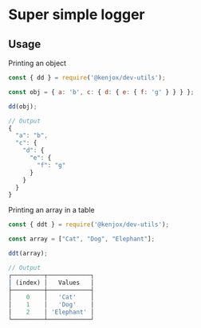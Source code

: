 # Super simple logger

## Usage

Printing an object

```javascript
const { dd } = require('@kenjox/dev-utils');

const obj = { a: 'b', c: { d: { e: { f: 'g' } } } };

dd(obj);

// Output
{
  "a": "b",
  "c": {
    "d": {
      "e": {
        "f": "g"
      }
    }
  }
}
```

Printing an array in a table

```javascript
const { ddt } = require('@kenjox/dev-utils');

const array = ["Cat", "Dog", "Elephant"];

ddt(array);

// Output
┌─────────┬────────────┐
│ (index) │   Values   │
├─────────┼────────────┤
│    0    │   'Cat'    │
│    1    │   'Dog'    │
│    2    │ 'Elephant' │
└─────────┴────────────┘
```
